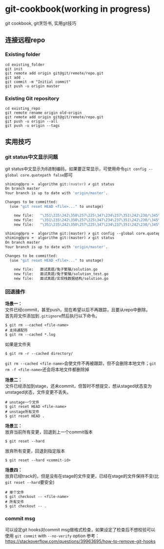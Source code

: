 # git-cookbook(working in progress)
git cookbook, git烹饪书, 实用git技巧
## 连接远程repo
### Existing folder
```
cd existing_folder
git init
git remote add origin git@git/remote/repo.git
git add .
git commit -m "Initial commit"
git push -u origin master
```

### Existing Git repository
```
cd existing_repo
git remote rename origin old-origin
git remote add origin git@git/remote/repo.git
git push -u origin --all
git push -u origin --tags
```

## 实用技巧
### git status中文显示问题
git status中文显示为8进制编码，如果要正常显示，可使用命令`git config --global core.quotepath false`即可  
``` zsh
shiming@pro ➜  algorithm git:(master) ✗ git status
On branch master
Your branch is up to date with 'origin/master'.

Changes to be committed:
  (use "git reset HEAD <file>..." to unstage)

	new file:   "\351\235\242\350\257\225\347\234\237\351\242\230/\345\205\224\345\255\220\347\271\201\346\256\226/solution.go"
	new file:   "\351\235\242\350\257\225\347\234\237\351\242\230/\345\205\224\345\255\220\347\271\201\346\256\226/solution_test.go"
	new file:   "\351\235\242\350\257\225\347\234\237\351\242\230/\345\256\236\347\216\260\346\240\210\346\225\260\346\215\256\347\273\223\346\236\204/solution.go"

shiming@pro ➜  algorithm git:(master) ✗ git config --global core.quotepath false
shiming@pro ➜  algorithm git:(master) ✗ git status
On branch master
Your branch is up to date with 'origin/master'.

Changes to be committed:
  (use "git reset HEAD <file>..." to unstage)

	new file:   面试真题/兔子繁殖/solution.go
	new file:   面试真题/兔子繁殖/solution_test.go
	new file:   面试真题/实现栈数据结构/solution.go
```

### 回退操作
**场景一：**    
文件已经commit，甚至push，现在希望以后不再跟踪，且要从repo中删除。   
首先将文件添加到`.gitignore`然后执行以下命令。  
```
$ git rm --cached <file-name>
# 支持通配符
$ git rm --cached *.log
```

如果是文件夹  
```
$ git rm -r --cached directory/
```

`git rm --cached <file-name>`会使文件不再被跟踪，但不会删除本地文件；`git rm -f <file-name>`还会将本地文件都删除掉  

**场景二：**  
文件已经添加到stage，还未commit，但暂时不想提交，想从staged状态变为unstaged状态，文件变更不丢失。  
```
# unstage一个文件
$ git reset HEAD <file-name>
# unstage所有文件
$ git reset HEAD .
```

**场景三：**  
放弃当前所有变更，回退到上一个commit版本  
```
$ git reset --hard
```

放弃所有变更，回退到指定版本
```
$ git reset --hard <commit-id>
```

**场景四：**  
放弃已经track的，但是没有在stage的文件变更，已经在stage的文件保持不变(比`git reset --hard`要安全)   
```
# 单个文件
$ git checkout -- <file-name>
# 所有文件
$ git checkout -- .
```

### commit msg
可以设定git hooks对commit msg做格式检查，如果设定了检查后不想校验可以使用 `git commit` with `--no-verify` option 
参考：https://stackoverflow.com/questions/39963695/how-to-remove-git-hooks   
